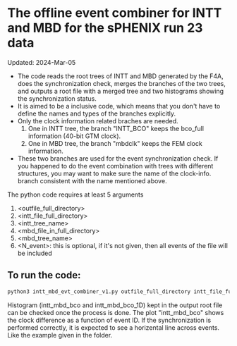 # The offline event combiner for INTT and MBD for the sPHENIX run 23 data
Updated: 2024-Mar-05

* The code reads the root trees of INTT and MBD generated by the F4A, does the synchronization check, merges the branches of the two trees, and outputs a root file with a merged tree and two histograms showing the synchronization status.
* It is aimed to be a inclusive code, which means that you don't have to define the names and types of the branches explicitly.
* Only the clock information related braches are needed.
  1. One in INTT tree, the branch "INTT_BCO" keeps the bco_full information (40-bit GTM clock).
  2. One in MBD tree, the branch "mbdclk" keeps the FEM clock information.
* These two branches are used for the event synchronization check. If you happened to do the event combination with trees with different structures, you may want to make sure the name of the clock-info. branch consistent with the name mentioned above.

The python code requires at least 5 arguments
1. <outfile_full_directory>
2. <intt_file_full_directory>
3. <intt_tree_name>
4. <mbd_file_in_full_directory>
5. <mbd_tree_name>
6. <N_event>: this is optional, if it's not given, then all events of the file will be included

## To run the code: 
```bash
python3 intt_mbd_evt_combiner_v1.py outfile_full_directory intt_file_full_directory intt_tree_name mbd_file_in_full_directory mbd_tree_name N_event
```


Histogram (intt_mbd_bco and intt_mbd_bco_1D) kept in the output root file can be checked once the process is done.
The plot "intt_mbd_bco" shows the clock difference as a function of event ID. If the synchronization is performed correctly, it is expected to see a horizental line across events. Like the example given in the folder.
